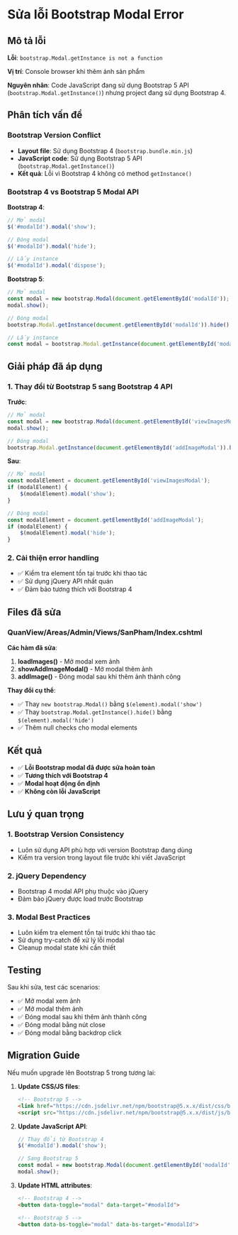 # Sửa lỗi Bootstrap Modal Error

## Mô tả lỗi

**Lỗi**: `bootstrap.Modal.getInstance is not a function`

**Vị trí**: Console browser khi thêm ảnh sản phẩm

**Nguyên nhân**: Code JavaScript đang sử dụng Bootstrap 5 API (`bootstrap.Modal.getInstance()`) nhưng project đang sử dụng Bootstrap 4.

## Phân tích vấn đề

### Bootstrap Version Conflict
- **Layout file**: Sử dụng Bootstrap 4 (`bootstrap.bundle.min.js`)
- **JavaScript code**: Sử dụng Bootstrap 5 API (`bootstrap.Modal.getInstance()`)
- **Kết quả**: Lỗi vì Bootstrap 4 không có method `getInstance()`

### Bootstrap 4 vs Bootstrap 5 Modal API

**Bootstrap 4**:
```javascript
// Mở modal
$('#modalId').modal('show');

// Đóng modal
$('#modalId').modal('hide');

// Lấy instance
$('#modalId').modal('dispose');
```

**Bootstrap 5**:
```javascript
// Mở modal
const modal = new bootstrap.Modal(document.getElementById('modalId'));
modal.show();

// Đóng modal
bootstrap.Modal.getInstance(document.getElementById('modalId')).hide();

// Lấy instance
const modal = bootstrap.Modal.getInstance(document.getElementById('modalId'));
```

## Giải pháp đã áp dụng

### 1. **Thay đổi từ Bootstrap 5 sang Bootstrap 4 API**

**Trước**:
```javascript
// Mở modal
const modal = new bootstrap.Modal(document.getElementById('viewImagesModal'));
modal.show();

// Đóng modal
bootstrap.Modal.getInstance(document.getElementById('addImageModal')).hide();
```

**Sau**:
```javascript
// Mở modal
const modalElement = document.getElementById('viewImagesModal');
if (modalElement) {
    $(modalElement).modal('show');
}

// Đóng modal
const modalElement = document.getElementById('addImageModal');
if (modalElement) {
    $(modalElement).modal('hide');
}
```

### 2. **Cải thiện error handling**

- ✅ Kiểm tra element tồn tại trước khi thao tác
- ✅ Sử dụng jQuery API nhất quán
- ✅ Đảm bảo tương thích với Bootstrap 4

## Files đã sửa

### **QuanView/Areas/Admin/Views/SanPham/Index.cshtml**

**Các hàm đã sửa**:
1. **loadImages()** - Mở modal xem ảnh
2. **showAddImageModal()** - Mở modal thêm ảnh
3. **addImage()** - Đóng modal sau khi thêm ảnh thành công

**Thay đổi cụ thể**:
- ✅ Thay `new bootstrap.Modal()` bằng `$(element).modal('show')`
- ✅ Thay `bootstrap.Modal.getInstance().hide()` bằng `$(element).modal('hide')`
- ✅ Thêm null checks cho modal elements

## Kết quả

- ✅ **Lỗi Bootstrap modal đã được sửa hoàn toàn**
- ✅ **Tương thích với Bootstrap 4**
- ✅ **Modal hoạt động ổn định**
- ✅ **Không còn lỗi JavaScript**

## Lưu ý quan trọng

### 1. **Bootstrap Version Consistency**
- Luôn sử dụng API phù hợp với version Bootstrap đang dùng
- Kiểm tra version trong layout file trước khi viết JavaScript

### 2. **jQuery Dependency**
- Bootstrap 4 modal API phụ thuộc vào jQuery
- Đảm bảo jQuery được load trước Bootstrap

### 3. **Modal Best Practices**
- Luôn kiểm tra element tồn tại trước khi thao tác
- Sử dụng try-catch để xử lý lỗi modal
- Cleanup modal state khi cần thiết

## Testing

Sau khi sửa, test các scenarios:
- ✅ Mở modal xem ảnh
- ✅ Mở modal thêm ảnh
- ✅ Đóng modal sau khi thêm ảnh thành công
- ✅ Đóng modal bằng nút close
- ✅ Đóng modal bằng backdrop click

## Migration Guide

Nếu muốn upgrade lên Bootstrap 5 trong tương lai:

1. **Update CSS/JS files**:
   ```html
   <!-- Bootstrap 5 -->
   <link href="https://cdn.jsdelivr.net/npm/bootstrap@5.x.x/dist/css/bootstrap.min.css" rel="stylesheet">
   <script src="https://cdn.jsdelivr.net/npm/bootstrap@5.x.x/dist/js/bootstrap.bundle.min.js"></script>
   ```

2. **Update JavaScript API**:
   ```javascript
   // Thay đổi từ Bootstrap 4
   $('#modalId').modal('show');
   
   // Sang Bootstrap 5
   const modal = new bootstrap.Modal(document.getElementById('modalId'));
   modal.show();
   ```

3. **Update HTML attributes**:
   ```html
   <!-- Bootstrap 4 -->
   <button data-toggle="modal" data-target="#modalId">
   
   <!-- Bootstrap 5 -->
   <button data-bs-toggle="modal" data-bs-target="#modalId">
   ``` 